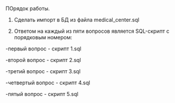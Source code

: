ПОрядок работы.

1. Сделать импорт в БД из файла medical_center.sql

2. Ответом на каждый из пяти вопросов является SQL-скрипт с порядковым номером:

-первый вопрос - скрипт 1.sql

-второй вопрос - скрипт 2.sql

-третий вопрос - скрипт 3.sql

-четвертый вопрос - скрипт 4.sql

-пятый вопрос - скрипт 5.sql